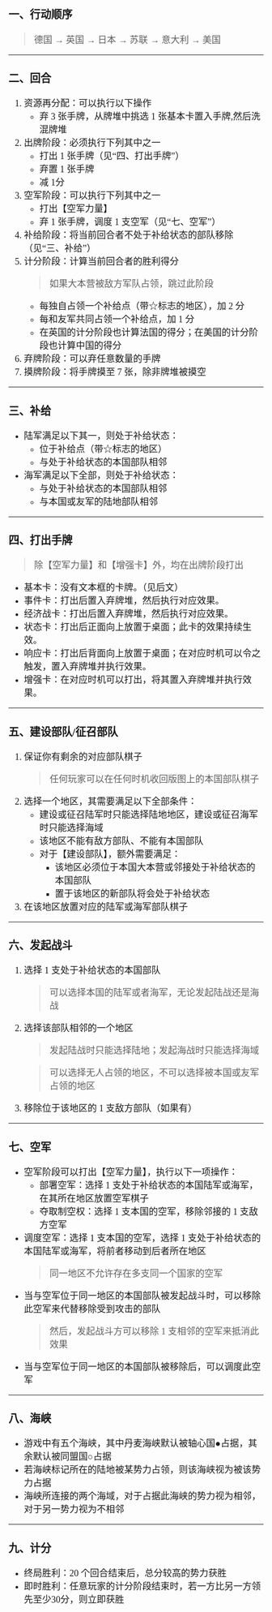 <font face="更纱黑体 SC" size=4>

### 一、行动顺序
> 德国 → 英国 → 日本 → 苏联 → 意大利 → 美国
****

### 二、回合
1. 资源再分配：可以执行以下操作
    * 弃 3 张手牌，从牌堆中挑选 1 张基本卡置入手牌,然后洗混牌堆
2. 出牌阶段：必须执行下列其中之一
    * 打出 1 张手牌（见“四、打出手牌”）
    * 弃置 1 张手牌
    * 减 1分
3. 空军阶段：可以执行下列其中之一
    * 打出【空军力量】
    * 弃 1 张手牌，调度 1 支空军（见“七、空军”）
4. 补给阶段：将当前回合者不处于补给状态的部队移除（见“三、补给”）
5. 计分阶段：计算当前回合者的胜利得分
    > 如果大本营被敌方军队占领，跳过此阶段
    * 每独自占领一个补给点（带☆标志的地区），加 2 分
    * 每和友军共同占领一个补给点，加 1 分
    * 在英国的计分阶段也计算法国的得分；在美国的计分阶段也计算中国的得分
6. 弃牌阶段：可以弃任意数量的手牌
7. 摸牌阶段：将手牌摸至 7 张，除非牌堆被摸空
****

### 三、补给
* 陆军满足以下其一，则处于补给状态：
    * 位于补给点（带☆标志的地区）
    * 与处于补给状态的本国部队相邻
* 海军满足以下全部，则处于补给状态：
    * 与处于补给状态的本国部队相邻
    * 与本国或友军的陆地部队相邻
****

### 四、打出手牌
> 除【空军力量】和【增强卡】外，均在出牌阶段打出
* 基本卡：没有文本框的卡牌。（见后文）
* 事件卡：打出后置入弃牌堆，然后执行对应效果。
* 经济战卡：打出后置入弃牌堆，然后执行对应效果。
* 状态卡：打出后正面向上放置于桌面；此卡的效果持续生效。
* 响应卡：打出后背面向上放置于桌面；在对应时机可以令之触发，置入弃牌堆并执行效果。
* 增强卡：在对应时机可以打出，将其置入弃牌堆并执行效果。

****
### 五、建设部队/征召部队
1. 保证你有剩余的对应部队棋子
    > 任何玩家可以在任何时机收回版图上的本国部队棋子
2. 选择一个地区，其需要满足以下全部条件：
    * 建设或征召陆军时只能选择陆地地区，建设或征召海军时只能选择海域
    * 该地区不能有敌方部队、不能有本国部队
    * 对于【建设部队】，额外需要满足：
        * 该地区必须位于本国大本营或邻接处于补给状态的本国部队
        * 置于该地区的新部队将会处于补给状态
3. 在该地区放置对应的陆军或海军部队棋子

****
### 六、发起战斗
1. 选择 1 支处于补给状态的本国部队
    > 可以选择本国的陆军或者海军，无论发起陆战还是海战
2. 选择该部队相邻的一个地区
    > 发起陆战时只能选择陆地；发起海战时只能选择海域

    > 可以选择无人占领的地区，不可以选择被本国或友军占领的地区
2. 移除位于该地区的 1 支敌方部队（如果有）

****
### 七、空军
* 空军阶段可以打出【空军力量】，执行以下一项操作：
    * 部署空军：选择 1 支处于补给状态的本国陆军或海军，在其所在地区放置空军棋子
    * 夺取制空权：选择 1 支本国的空军，移除邻接的 1 支敌方空军
* 调度空军：选择 1 支本国的空军，选择 1 支处于补给状态的本国陆军或海军，将前者移动到后者所在地区
    > 同一地区不允许存在多支同一个国家的空军
* 当与空军位于同一地区的本国部队被发起战斗时，可以移除此空军来代替移除受到攻击的部队
    > 然后，发起战斗方可以移除 1 支相邻的空军来抵消此效果
* 当与空军位于同一地区的本国部队被移除后，可以调度此空军

****
### 八、海峡
* 游戏中有五个海峡，其中丹麦海峡默认被轴心国●占据，其余默认被同盟国○占据
* 若海峡标记所在的陆地被某势力占领，则该海峡视为被该势力占据
* 海峡所连接的两个海域，对于占据此海峡的势力视为相邻，对于另一势力视为不相邻

****
### 九、计分
* 终局胜利：20 个回合结束后，总分较高的势力获胜
* 即时胜利：任意玩家的计分阶段结束时，若一方比另一方领先至少30分，则立即获胜

</font>